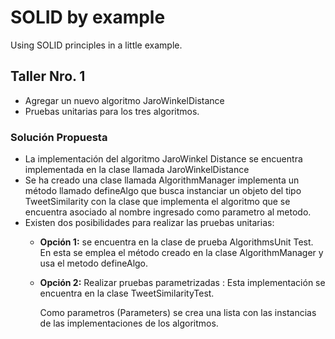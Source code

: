 # SOLID by example
Using SOLID principles in a little example.

## Taller Nro. 1

- Agregar un nuevo algoritmo JaroWinkelDistance
- Pruebas unitarias para los tres algoritmos.

### Solución Propuesta

- La implementación del algoritmo JaroWinkel Distance se encuentra implementada en la clase llamada JaroWinkelDistance
- Se ha creado una clase llamada AlgorithmManager implementa un método llamado
   defineAlgo que busca instanciar un objeto del tipo TweetSimilarity con la clase que implementa
   el algoritmo que se encuentra asociado al nombre ingresado como parametro al metodo.
- Existen dos posibilidades para realizar las pruebas unitarias:
   * **Opción 1:** se encuentra en la clase de prueba AlgorithmsUnit Test. En esta se emplea el método creado en la 
   clase AlgorithmManager y usa el metodo defineAlgo.
   
   * **Opción 2:** Realizar pruebas parametrizadas : Esta implementación se encuentra en la clase TweetSimilarityTest.
   
        Como parametros (Parameters) se crea una lista con las instancias de las implementaciones de los algoritmos.